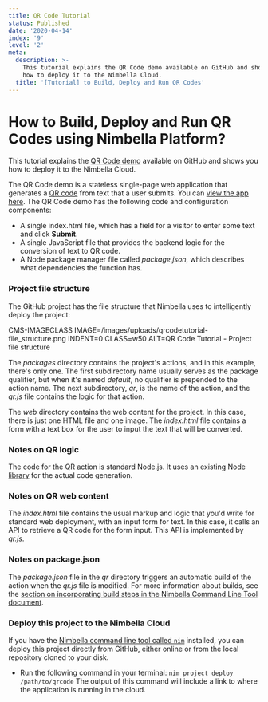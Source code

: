 ```yaml
---
title: QR Code Tutorial
status: Published
date: '2020-04-14'
index: '9'
level: '2'
meta:
  description: >-
    This tutorial explains the QR Code demo available on GitHub and shows you
    how to deploy it to the Nimbella Cloud.
  title: '[Tutorial] to Build, Deploy and Run QR Codes'
---
```

# How to Build, Deploy and Run QR Codes using Nimbella Platform?

This tutorial explains the [QR Code demo](https://github.com/nimbella/demo-projects/tree/master/qrcode) available on GitHub and shows you how to deploy it to the Nimbella Cloud.

The QR Code demo is a stateless single-page web application that generates a [QR code](https://en.wikipedia.org/wiki/QR_code) from text that a user submits. You can [view the app here](https://qrdemo-apigcp.nimbella.io).
The QR Code demo has the following code and configuration components:

* A single index.html file, which has a field for a visitor to enter some text and click **Submit**.
* A single JavaScript file that provides the backend logic for the conversion of text to QR code.
* A Node package manager file called _package.json_, which describes what dependencies the function has.

### Project file structure

The GitHub project has the file structure that Nimbella uses to intelligently deploy the project:

CMS-IMAGECLASS IMAGE=/images/uploads/qrcodetutorial-file_structure.png INDENT=0 CLASS=w50 ALT=QR Code Tutorial - Project file structure

The _packages_ directory contains the project's actions, and in this example, there's only one. The first subdirectory name usually serves as the package qualifier, but when it's named _default_, no qualifier is prepended to the action name. The next subdirectory, _qr_, is the name of the action, and the _qr.js_ file contains the logic for that action.

The _web_ directory contains the  web content for the project. In this case, there is just one HTML file and one image. The _index.html_ file contains a form with a text box for the user to input the text that will be converted.

### Notes on QR logic

The code for the QR action is standard Node.js. It uses an existing Node [library](https://www.npmjs.com/package/qrcode) for the actual code generation.

### Notes on QR web content

The _index.html_ file contains the usual markup and logic that you'd write for standard web deployment, with an input form for text. In this case, it calls an API to retrieve a QR code for the form input. This API is implemented by _qr.js_.

### Notes on package.json

The _package.json_ file in the _qr_ directory triggers an automatic build of the action when the _qr.js_ file is modified. For more information about builds, see the [section on incorporating build steps in the Nimbella Command Line Tool document](https://docs.nimbella.com/building).

### Deploy this project to the Nimbella Cloud

If you have the [Nimbella command line tool called `nim`](https://docs.nimbella.com/install) installed, you can deploy this project directly from GitHub, either online or from the local repository  cloned to your  disk.

* Run the following command in your terminal:
   `nim project deploy /path/to/qrcode`
   The output of this command will include a link to where the application is running in the cloud.
